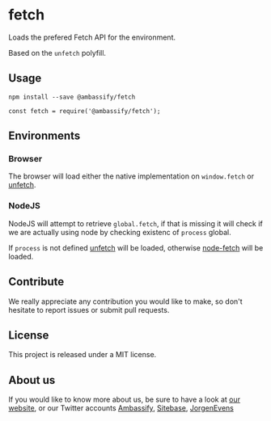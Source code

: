 # fetch

Loads the prefered Fetch API for the environment.

Based on the `unfetch` polyfill.

## Usage

```
npm install --save @ambassify/fetch
```

```
const fetch = require('@ambassify/fetch');
```

## Environments

### Browser

The browser will load either the native implementation on `window.fetch` or [unfetch](https://github.com/developit/unfetch).

### NodeJS

NodeJS will attempt to retrieve `global.fetch`,
if that is missing it will check if we are actually using node by checking existenc of `process` global.

If `process` is not defined [unfetch](https://github.com/developit/unfetch) will be loaded, otherwise [node-fetch](https://www.npmjs.com/package/node-fetch) will be loaded.

## Contribute

We really appreciate any contribution you would like to make, so don't
hesitate to report issues or submit pull requests.

## License

This project is released under a MIT license.

## About us

If you would like to know more about us, be sure to have a look at [our website](https://www.ambassify.com), or our Twitter accounts [Ambassify](https://twitter.com/Ambassify), [Sitebase](https://twitter.com/Sitebase), [JorgenEvens](https://twitter.com/JorgenEvens)
